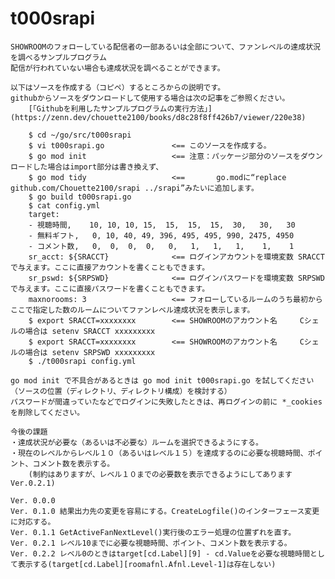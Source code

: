 # t000srapi

	SHOWROOMのフォローしている配信者の一部あるいは全部について、ファンレベルの達成状況を調べるサンプルプログラム
	配信が行われていない場合も達成状況を調べることができます。
	
	以下はソースを作成する（コピペ）するところからの説明です。
	githubからソースをダウンロードして使用する場合は次の記事をご参照ください。
		[「Githubを利用したサンプルプログラムの実行方法」](https://zenn.dev/chouette2100/books/d8c28f8ff426b7/viewer/220e38)

```
	$ cd ~/go/src/t000srapi
	$ vi t000srapi.go				<== このソースを作成する。
	$ go mod init					<== 注意：パッケージ部分のソースをダウンロードした場合はimport部分は書き換えず、
	$ go mod tidy					<== 	  go.modに“replace github.com/Chouette2100/srapi ../srapi”みたいに追加します。
	$ go build t000srapi.go
	$ cat config.yml 
	target:
	- 視聴時間,    10, 10, 10, 15,  15,  15,  15,  30,   30,   30
	- 無料ギフト,   0, 10, 40, 49, 396, 495, 495, 990, 2475, 4950
	- コメント数,   0,  0,  0,  0,   0,   1,   1,   1,    1,    1
	sr_acct: ${SRACCT}				<== ログインアカウントを環境変数 SRACCT で与えます。ここに直接アカウントを書くこともできます。
	sr_pswd: ${SRPSWD}				<== ログインパスワードを環境変数 SRPSWD で与えます。ここに直接パスワードを書くこともできます。
	maxnorooms: 3					<== フォローしているルームのうち最初からここで指定した数のルームについてファンレベル達成状況を表示します。
	$ export SRACCT=xxxxxxxx		<== SHOWROOMのアカウント名		Cシェルの場合は setenv SRACCT xxxxxxxxx
	$ export SRACCT=xxxxxxxx		<== SHOWROOMのアカウント名		Cシェルの場合は setenv SRPSWD xxxxxxxxx
	$ ./t000srapi config.yml
```

	go mod init	で不具合があるときは go mod init t000srapi.go を試してください（ソースの位置（ディレクトリ、ディレクトリ構成）を検討する）
	パスワードが間違っていたなどでログインに失敗したときは、再ログインの前に *_cookies を削除してください。

	今後の課題
	・達成状況が必要な（あるいは不必要な）ルームを選択できるようにする。
	・現在のレベルからレベル１０（あるいはレベル１５）を達成するのに必要な視聴時間、ポイント、コメント数を表示する。
		(制約はありますが、レベル１０までの必要数を表示できるようにしてあります Ver.0.2.1)

	Ver. 0.0.0
	Ver. 0.1.0 結果出力先の変更を容易にする。CreateLogfile()のインターフェース変更に対応する。
	Ver. 0.1.1 GetActiveFanNextLevel()実行後のエラー処理の位置ずれを直す。
	Ver. 0.2.1 レベル10までに必要な視聴時間、ポイント、コメント数を表示する。
	Ver. 0.2.2 レベル0のときはtarget[cd.Label][9] - cd.Valueを必要な視聴時間として表示する(target[cd.Label][roomafnl.Afnl.Level-1]は存在しない)
